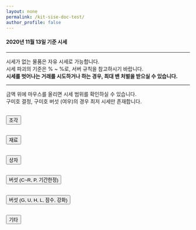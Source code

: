 ```yaml
---
layout: none
permalink: /kit-sise-doc-test/
author_profile: false
---
```

<title>kitRun Season 6 시세표</title>

<script data-ad-client="ca-pub-2393564017114032" async src="https://pagead2.googlesyndication.com/pagead/js/adsbygoogle.js"></script>
<!-- Global site tag (gtag.js) - Google Analytics -->
<script async src="https://www.googletagmanager.com/gtag/js?id=UA-142320704-1"></script>
<script>
  window.dataLayer = window.dataLayer || [];
  function gtag(){dataLayer.push(arguments);}
  gtag('js', new Date());

  gtag('config', 'UA-142320704-1');
</script>
<script src="https://www.googletagservices.com/activeview/js/current/osd.js?cb=%2Fr20100101"></script>
<script src="https://partner.googleadservices.com/gampad/cookie.js?domain=detegice.github.io&amp;callback=_gfp_s_&amp;client=ca-pub-2393564017114032"></script>
<script type="text/javascript" async="" src="https://ssl.google-analytics.com/ga.js"></script>
<script src="https://pagead2.googlesyndication.com/pagead/js/r20200909/r20190131/show_ads_impl_fy2019.js" id="google_shimpl"></script>


<script src="http://code.jquery.com/jquery-latest.js"></script>
<script src="https://code.jquery.com/jquery-3.5.1.slim.min.js" integrity="sha384-DfXdz2htPH0lsSSs5nCTpuj/zy4C+OGpamoFVy38MVBnE+IbbVYUew+OrCXaRkfj" crossorigin="anonymous"></script>
<script src="https://cdn.jsdelivr.net/npm/popper.js@1.16.1/dist/umd/popper.min.js" integrity="sha384-9/reFTGAW83EW2RDu2S0VKaIzap3H66lZH81PoYlFhbGU+6BZp6G7niu735Sk7lN" crossorigin="anonymous"></script>
<script src="https://stackpath.bootstrapcdn.com/bootstrap/4.5.2/js/bootstrap.min.js" integrity="sha384-B4gt1jrGC7Jh4AgTPSdUtOBvfO8shuf57BaghqFfPlYxofvL8/KUEfYiJOMMV+rV" crossorigin="anonymous"></script>
<link rel="stylesheet" href="https://stackpath.bootstrapcdn.com/bootstrap/4.5.2/css/bootstrap.min.css" integrity="sha384-JcKb8q3iqJ61gNV9KGb8thSsNjpSL0n8PARn9HuZOnIxN0hoP+VmmDGMN5t9UJ0Z" crossorigin="anonymous">
<style>
    table.table {
        width: 100%;
        table-layout: fixed;
    }
    .il {
      display: inline;
    }
</style>

<!--
setAttribute : https://www.codingfactory.net/10419
popover : https://getbootstrap.com/docs/3.4/javascript/#popovers, http://jsfiddle.net/9P64a/
-->

<script>
  window.onload = function() {
    document.getElementById("curMin").innerText = String(currentMin());
    document.getElementById("curMax").innerText = String(currentMax());
    var curtag = "jg";
    // setting sises
    var namArr1 = new Array("왕 버섯의 흔적", "원시인 버섯의 흔적", "정령 버섯의 흔적",
                            "대마법사 버섯의 흔적", "고대 버섯의 흔적", "눈사람 버섯의 흔적",
                            "우주인 버섯 조각", "악동 버섯 조각", "P(유리 조각)",
                            "P(픽셀 조각)", "P(백수 조각)", "P(음침 조각)",
                            "P(악마 조각)", "[기간한정] 해파리 조각", "[기간한정] 구미호 결정", 
                            "[기간한정] 구미호 조각", "[기간한정] 뱀파이어 조각", "[기간한정] 프랑켄슈타인 조각",
                            "[기간한정] 늑대 조각");
    var priArr1 = new Array(100000, 200000, 500000, 
                           800000, 5000000, 6000000,
                           4000000, 2000000, 50000,
                           200000, 300000, 200000,
                           400000, 1200000, 7000000, 
                           800000, 6000000, 4000000,
                           3000000);
    
    var col1 = $('#collapseOne');
    var totStr = '<div class="card-body">';
    totStr += '<table class="table"><thead class="thead-light"><tr>';
    for(var i=1 ; i<=3 ; i++) {
        totStr += '<th scope="col">물품</th><th scope="col">가격</th>';
    }
    totStr += "<tbody>";
    for(var i=1 ; i<=priArr1.length ; i++) {
      if(i % 3 == 1) totStr += "<tr>";
      totStr += '<th scope="row">'+namArr1[i-1]+'</th>';
      totStr += '<th scope="row"><a id="'+curtag+String(i)+'"></a></th>';
      if(i % 3 == 0) totStr += "</tr>";
    }
    if(priArr1.length % 3 >= 1) totStr += '<th scope="row"></th><th scope="row"></th>';
    if(priArr1.length % 3 == 1) totStr += '<th scope="row"></th><th scope="row"></th>';
    if(priArr1.length % 3 >= 1) totStr += "</tr>";
    totStr += "</tbody></tr></thead></table></div>";
    col1.append(totStr);
    
    for(var i=1 ; i<=priArr1.length ; i++) {
      if(i == 15) {
        document.getElementById(curtag+String(i)).innerText = numToKor(priArr1[i-1]);
        document.getElementById(curtag+String(i)).setAttribute('rel','popover');
        document.getElementById(curtag+String(i)).setAttribute('data-trigger','hover');
        document.getElementById(curtag+String(i)).setAttribute('data-original-title','시세 범위');
        document.getElementById(curtag+String(i)).setAttribute('data-content',numToKor(priArr1[i-1])+' ~ : 구미호 결정은 최저 시세만 있습니다');
        $('#'+curtag+String(i)).popover();
        continue;
      }
      document.getElementById(curtag+String(i)).innerText = numToKor(priArr1[i-1]);
      document.getElementById(curtag+String(i)).setAttribute('rel','popover');
      document.getElementById(curtag+String(i)).setAttribute('data-trigger','hover');
      document.getElementById(curtag+String(i)).setAttribute('data-original-title','시세 범위');
      document.getElementById(curtag+String(i)).setAttribute('data-content',minPrice(priArr1[i-1])+' ~ '+maxPrice(priArr1[i-1]));
      $('#'+curtag+String(i)).popover();
    }

    curtag = "jr";
    var namArr2 = new Array("C급 재료", "B급 재료", "A급 재료",
                            "S(가수, 여전사)", "S(기타)", "SS(치킨, 번개)",
                            "SS(기타)", "R(소환마녀)", "R(생물학자)",
                            "P(유리 결정)", "P(픽셀 결정)", "P(백수 결정)",
                            "P(음침 결정)", "P(악마 결정)", "P(유리 영혼)",
                            "P(픽셀 영혼)", "P(백수 영혼)", "P(악마 영혼)",
                            "P(음침 영혼)", "증명서", "균사체",
                            "고급진 균사체", "희귀한 균사체", "톱상어",
                            "개복치", "백상아리", "깨끗한 물",
                            "G 강화석", "Lapis 강화석", "Redstone 강화석",
                            "낚시 강화석", "S급 물고기");
    var priArr2 = new Array(800, 2000, 4000,
                            15000, 10000, 45000,
                            30000, 3000000, 2000000,
                            5000000, 20000000, 30000000,
                            20000000, 40000000, 5000000,
                            12000000, 12000000, 22500000,
                            10000000, 3000, 103000, 
                            143000, 9780000, 1200000, 
                            1200000, 2400000, 5000000, 
                            6000000, 2000000, 2000000, 
                            2000000, 200000);

    col1 = $('#collapseTwo');
    var totStr = '<div class="card-body">';
    totStr += '<table class="table"><thead class="thead-light"><tr>';
    for(var i=1 ; i<=3 ; i++) {
        totStr += '<th scope="col">물품</th><th scope="col">가격</th>';
    }
    totStr += "<tbody>";
    for(var i=1 ; i<=priArr2.length ; i++) {
      if(i % 3 == 1) totStr += "<tr>";
      totStr += '<th scope="row">'+namArr2[i-1]+'</th>';
      totStr += '<th scope="row"><a id="'+curtag+String(i)+'"></a></th>';
      if(i % 3 == 0) totStr += "</tr>";
    }
    if(priArr2.length % 3 >= 1) totStr += '<th scope="row"></th><th scope="row"></th>';
    if(priArr2.length % 3 == 1) totStr += '<th scope="row"></th><th scope="row"></th>';
    if(priArr2.length % 3 >= 1) totStr += "</tr>";
    totStr += "</tbody></tr></thead></table></div>";
    col1.append(totStr);

    for(var i=1 ; i<=priArr2.length ; i++) {
      document.getElementById(curtag+String(i)).innerText = numToKor(priArr2[i-1]);
      document.getElementById(curtag+String(i)).setAttribute('rel','popover');
      document.getElementById(curtag+String(i)).setAttribute('data-trigger','hover');
      document.getElementById(curtag+String(i)).setAttribute('data-original-title','시세 범위');
      document.getElementById(curtag+String(i)).setAttribute('data-content',minPrice(priArr2[i-1])+' ~ '+maxPrice(priArr2[i-1]));
      $('#'+curtag+String(i)).popover();
    }

    curtag = "sj";
    var namArr3 = new Array("C급 상자", "B급 상자", "A급 상자",
                            "S급 상자", "SS급 상자", "R급 상자",
                            "G 랜덤 상자", "U 랜덤 상자", "P 랜덤 상자",
                            "챕터 1 상자", "챕터 2 상자", "챕터 3 상자",
                            "챕터 4 상자", "챕터 5 상자", "[기간한정] 해파리 상자",
                            "[기간한정] 달토끼 상자", "히든 챕터 1 상자", "히든 챕터 2 상자",
                            "스페셜 챕터 2 상자", "잠수코드");
    var priArr3 = new Array(800, 1500, 3000,
                            8500, 14000, 200000,
                            50000, 10500000, 12300000, 
                            10000, 20000, 50000, 
                            80000, 500000, 75000, 
                            530000, 100000, 200000, 
                            300000, 10000);
    col1 = $('#collapseThree');
    var totStr = '<div class="card-body">';
    totStr += '<table class="table"><thead class="thead-light"><tr>';
    for(var i=1 ; i<=3 ; i++) {
        totStr += '<th scope="col">물품</th><th scope="col">가격</th>';
    }
    totStr += "<tbody>";
    for(var i=1 ; i<=priArr3.length ; i++) {
      if(i % 3 == 1) totStr += "<tr>";
      totStr += '<th scope="row">'+namArr3[i-1]+'</th>';
      totStr += '<th scope="row"><a id="'+curtag+String(i)+'"></a></th>';
      if(i % 3 == 0) totStr += "</tr>";
    }
    if(priArr3.length % 3 >= 1) totStr += '<th scope="row"></th><th scope="row"></th>';
    if(priArr3.length % 3 == 1) totStr += '<th scope="row"></th><th scope="row"></th>';
    if(priArr3.length % 3 >= 1) totStr += "</tr>";
    totStr += "</tbody></tr></thead></table></div>";
    col1.append(totStr);

    for(var i=1 ; i<=priArr3.length ; i++) {
      document.getElementById(curtag+String(i)).innerText = numToKor(priArr3[i-1]);
      document.getElementById(curtag+String(i)).setAttribute('rel','popover');
      document.getElementById(curtag+String(i)).setAttribute('data-trigger','hover');
      document.getElementById(curtag+String(i)).setAttribute('data-original-title','시세 범위');
      document.getElementById(curtag+String(i)).setAttribute('data-content',minPrice(priArr3[i-1])+' ~ '+maxPrice(priArr3[i-1]));
      $('#'+curtag+String(i)).popover();
    }

    curtag = "bs";
    var namArr4 = new Array("C급 버섯", "B급 버섯", "A급 버섯",
                            "S(가수, 여전사)", "S(기타)", "SS(치킨, 번개)",
                            "SS(기타)", "SSS(검투사,불타는,의사,로봇)", "SSS(마법사,눈물,소림사,마술사)",
                            "SSS(응단,천사,과학자,주술사)", "SSS(귀부인)", "R(소환마녀)",
                            "R(생물학자)", "P(유리)", "P(픽셀)",
                            "P(백수)", "P(음침)", "P(악마)",
                            "[기간한정] 해파리", "[기간한정] 구미호 (사람)", "[기간한정] 구미호 (여우)",
                            "[기간한정] 달토끼", "[기간한정] 뱀파이어", "[기간한정] 프랑켄슈타인",
                            "[기간한정] 늑대");
    var priArr4 = new Array(110000, 330000, 600000,
                            1500000, 1350000, 3500000,
                            2750000, 4250000, 4800000,
                            4950000, 4100000, 140000000,
                            100000000, 10000000, 32000000,
                            42000000, 42500000, 50000000,
                            12500000, 8000000, 15000000,
                            20000000, 43500000, 29500000,
                            22500000);
    col1 = $('#collapseFour');
    var totStr = '<div class="card-body">';
    totStr += '<table class="table"><thead class="thead-light"><tr>';
    for(var i=1 ; i<=3 ; i++) {
        totStr += '<th scope="col">물품</th><th scope="col">가격</th>';
    }
    totStr += "<tbody>";
    for(var i=1 ; i<=priArr4.length ; i++) {
      if(i % 3 == 1) totStr += "<tr>";
      totStr += '<th scope="row">'+namArr4[i-1]+'</th>';
      totStr += '<th scope="row"><a id="'+curtag+String(i)+'"></a></th>';
      if(i % 3 == 0) totStr += "</tr>";
    }
    if(priArr4.length % 3 >= 1) totStr += '<th scope="row"></th><th scope="row"></th>';
    if(priArr4.length % 3 == 1) totStr += '<th scope="row"></th><th scope="row"></th>';
    if(priArr4.length % 3 >= 1) totStr += "</tr>";
    totStr += "</tbody></tr></thead></table></div>";
    col1.append(totStr);

    for(var i=1 ; i<=priArr4.length ; i++) {
      if(i == 21) {
        document.getElementById(curtag+String(i)).innerText = numToKor(priArr4[i-1]);
        document.getElementById(curtag+String(i)).setAttribute('rel','popover');
        document.getElementById(curtag+String(i)).setAttribute('data-trigger','hover');
        document.getElementById(curtag+String(i)).setAttribute('data-original-title','시세 범위');
        document.getElementById(curtag+String(i)).setAttribute('data-content',numToKor(priArr4[i-1])+' ~ : 구미호 버섯 (여우)는 최저 시세만 있습니다');
        $('#'+curtag+String(i)).popover();
        continue;
      }
      document.getElementById(curtag+String(i)).innerText = numToKor(priArr4[i-1]);
      document.getElementById(curtag+String(i)).setAttribute('rel','popover');
      document.getElementById(curtag+String(i)).setAttribute('data-trigger','hover');
      document.getElementById(curtag+String(i)).setAttribute('data-original-title','시세 범위');
      document.getElementById(curtag+String(i)).setAttribute('data-content',minPrice(priArr4[i-1])+' ~ '+maxPrice(priArr4[i-1]));
      $('#'+curtag+String(i)).popover();
    }

    curtag = "bs2";
    var namArr5 = new Array("G(서커스)", "G(메이드)", "G(선생님)",
                            "U(태권도)", "U(학생)", "U(항해사)",
                            "H(눈사람)", "H(우주인)", "H(악동)",
                            "L(왕)", "L(원시인)", "L(정령)",
                            "L(대마법사)", "L(고대)", "[잠수] 서핑",
                            "C+(평범한)", "U+(항해사)", "G+(서커스)",
                            "잠수+(서핑)", "L+(정령)", "SS+(달고나)",
                            "U+(태권도)");
    var priArr5 = new Array(3500000, 5000000, 6000000,
                            9500000, 12000000, 6000000,
                            34300000, 24300000, 14300000,
                            8150000, 9150000, 12150000,
                            16600000, 58600000, 7400000,
                            6100000, 15200000, 23100000,
                            34900000, 39500000, 41850000,
                            55100000);

    col1 = $('#collapseFive');
    var totStr = '<div class="card-body">';
    totStr += '<table class="table"><thead class="thead-light"><tr>';
    for(var i=1 ; i<=3 ; i++) {
        totStr += '<th scope="col">물품</th><th scope="col">가격</th>';
    }
    totStr += "<tbody>";
    for(var i=1 ; i<=priArr5.length ; i++) {
      if(i % 3 == 1) totStr += "<tr>";
      totStr += '<th scope="row">'+namArr5[i-1]+'</th>';
      totStr += '<th scope="row"><a id="'+curtag+String(i)+'"></a></th>';
      if(i % 3 == 0) totStr += "</tr>";
    }
    if(priArr5.length % 3 >= 1) totStr += '<th scope="row"></th><th scope="row"></th>';
    if(priArr5.length % 3 == 1) totStr += '<th scope="row"></th><th scope="row"></th>';
    if(priArr5.length % 3 >= 1) totStr += "</tr>";
    totStr += "</tbody></tr></thead></table></div>";
    col1.append(totStr);

    for(var i=1 ; i<=priArr5.length ; i++) {
      document.getElementById(curtag+String(i)).innerText = numToKor(priArr5[i-1]);
      document.getElementById(curtag+String(i)).setAttribute('rel','popover');
      document.getElementById(curtag+String(i)).setAttribute('data-trigger','hover');
      document.getElementById(curtag+String(i)).setAttribute('data-original-title','시세 범위');
      document.getElementById(curtag+String(i)).setAttribute('data-content',minPrice(priArr5[i-1])+' ~ '+maxPrice(priArr5[i-1]));
      $('#'+curtag+String(i)).popover();
    }

    curtag = "gt";
    var namArr6 = new Array("포자", "포자뭉치", "루비",
                            "추천코인", "철곡괭이", "다이아몬드곡괭이",
                            "에메랄드곡괭이", "루비곡괭이", "낚시대",
                            "좋은낚시대", "고급진낚시대", "특급낚시대",
                            "강화보호권");
    var priArr6 = new Array(400, 20000, 50000,
                            200000, 100000, 600000,
                            2600000, 3600000, 50000,
                            250000, 2250000, 3000000,
                            6500000);

    col1 = $('#collapseSix');
    var totStr = '<div class="card-body">';
    totStr += '<table class="table"><thead class="thead-light"><tr>';
    for(var i=1 ; i<=3 ; i++) {
        totStr += '<th scope="col">물품</th><th scope="col">가격</th>';
    }
    totStr += "<tbody>";
    for(var i=1 ; i<=priArr6.length ; i++) {
      if(i % 3 == 1) totStr += "<tr>";
      totStr += '<th scope="row">'+namArr6[i-1]+'</th>';
      totStr += '<th scope="row"><a id="'+curtag+String(i)+'"></a></th>';
      if(i % 3 == 0) totStr += "</tr>";
    }
    if(priArr6.length % 3 >= 1) totStr += '<th scope="row"></th><th scope="row"></th>';
    if(priArr6.length % 3 == 1) totStr += '<th scope="row"></th><th scope="row"></th>';
    if(priArr6.length % 3 >= 1) totStr += "</tr>";
    totStr += "</tbody></tr></thead></table></div>";
    col1.append(totStr);

    for(var i=1 ; i<=priArr6.length ; i++) {
      document.getElementById(curtag+String(i)).innerText = numToKor(priArr6[i-1]);
      document.getElementById(curtag+String(i)).setAttribute('rel','popover');
      document.getElementById(curtag+String(i)).setAttribute('data-trigger','hover');
      document.getElementById(curtag+String(i)).setAttribute('data-original-title','시세 범위');
      document.getElementById(curtag+String(i)).setAttribute('data-content',minPrice(priArr6[i-1])+' ~ '+maxPrice(priArr6[i-1]));
      $('#'+curtag+String(i)).popover();
    }
  }
  function currentMin() {
    return 50;
  }
  function currentMax() {
    return 150;
  }
  function numToKor(num) {
    var intNum = Number(num);
    var ret = "";
    if(intNum >= 100000000) {
      var eok = parseInt(intNum/100000000);
      ret = ret + String(eok);
      ret = ret + "억";
      intNum -= eok*100000000;
    }
    if(intNum >= 10000) {
      var man = parseInt(intNum/10000);
      ret = ret + String(man);
      ret = ret + "만";
      intNum -= man*10000;
    }
    if(intNum > 0) {
      var ill = parseInt(intNum);
      ret = ret + String(ill);
    }
    ret = ret + "원";
    return ret;
  }
  function minPrice(price) {
    return numToKor(parseInt(price*currentMin()/100));
  }
  function maxPrice(price) {
    return numToKor(parseInt(price*currentMax()/100));
  }
</script>

<div class="alert alert-danger" role="alert">
    <h4 class="alert-heading">2020년 11월 13일 기준 시세</h4>
    <hr>
    <p class="mb-0" style="display: inline;">시세가 없는 물품은 자유 시세로 가능합니다.<br>
        시세 파괴의 기준은 <div id="curMin" class="il"></div>% ~ <div id="curMax" class="il"></div>%로, 서버 규칙을 참고하시기 바랍니다.<br>
        <strong>시세를 벗어나는 거래를 시도하거나 하는 경우, 최대 밴 처벌을 받으실 수 있습니다.</strong></p>
        <hr>
        금액 위에 마우스를 올리면 시세 범위를 확인하실 수 있습니다.<br>구미호 결정, 구미호 버섯 (여우)의 경우 최저 시세만 존재합니다.
    </div>
<div>
    
<div class="accordion" id="accordionExample">
    <div class="card"> <!-- 조각 -->
      <div class="card-header" id="headingOne">
        <h2 class="mb-0">
          <button class="btn btn-link btn-block text-left" type="button" data-toggle="collapse" data-target="#collapseOne" aria-expanded="true" aria-controls="collapseOne">
            조각
          </button>
        </h2>
      </div>
      <div id="collapseOne" class="collapse show" aria-labelledby="headingOne" data-parent="#accordionExample">
      </div>
    </div>
    <div class="card"> <!-- 재료 -->
      <div class="card-header" id="headingTwo">
        <h2 class="mb-0">
          <button class="btn btn-link btn-block text-left collapsed" type="button" data-toggle="collapse" data-target="#collapseTwo" aria-expanded="false" aria-controls="collapseTwo">
            재료
          </button>
        </h2>
      </div>
      <div id="collapseTwo" class="collapse" aria-labelledby="headingTwo" data-parent="#accordionExample">       
      </div>
    </div>
    <div class="card"> <!-- 상자 -->
      <div class="card-header" id="headingThree">
        <h2 class="mb-0">
          <button class="btn btn-link btn-block text-left collapsed" type="button" data-toggle="collapse" data-target="#collapseThree" aria-expanded="false" aria-controls="collapseThree">
            상자
          </button>
        </h2>
      </div>
      <div id="collapseThree" class="collapse" aria-labelledby="headingThree" data-parent="#accordionExample">
      </div>
    </div>
    <div class="card"> <!-- 버섯 1 -->
      <div class="card-header" id="headingFour">
        <h2 class="mb-0">
          <button class="btn btn-link btn-block text-left collapsed" type="button" data-toggle="collapse" data-target="#collapseFour" aria-expanded="false" aria-controls="collapseFour">
            버섯 (C~R, P, 기간한정)
          </button>
        </h2>
      </div>
      <div id="collapseFour" class="collapse" aria-labelledby="headingFour" data-parent="#accordionExample">
      </div>
    </div>
    <div class="card"> <!-- 버섯 2 -->
      <div class="card-header" id="headingFive">
        <h2 class="mb-0">
          <button class="btn btn-link btn-block text-left collapsed" type="button" data-toggle="collapse" data-target="#collapseFive" aria-expanded="false" aria-controls="collapseFive">
            버섯 (G, U, H, L, 잠수, 강화)
          </button>
        </h2>
      </div>
      <div id="collapseFive" class="collapse" aria-labelledby="headingFive" data-parent="#accordionExample">
      </div>
    </div>
    <div class="card"> <!-- 기타 -->
      <div class="card-header" id="headingSix">
        <h2 class="mb-0">
          <button class="btn btn-link btn-block text-left collapsed" type="button" data-toggle="collapse" data-target="#collapseSix" aria-expanded="false" aria-controls="collapseSix">
            기타
          </button>
        </h2>
      </div>
      <div id="collapseSix" class="collapse" aria-labelledby="headingSix" data-parent="#accordionExample">
      </div>
    </div>
  </div>



  <script async src="https://pagead2.googlesyndication.com/pagead/js/adsbygoogle.js"></script>
  <!-- github -->
  <ins class="adsbygoogle"
       style="display:block"
       data-ad-client="ca-pub-2393564017114032"
       data-ad-slot="7921062366"
       data-ad-format="auto"
       data-full-width-responsive="true"></ins>
  <script>
       (adsbygoogle = window.adsbygoogle || []).push({});
  </script>

  <ins class="kakao_ad_area" style="display:none;" 
  data-ad-unit    = "DAN-qxi7q147vuif" 
  data-ad-width   = "320" 
  data-ad-height  = "100"></ins> 
 <script type="text/javascript" src="//t1.daumcdn.net/kas/static/ba.min.js" async> </script>
